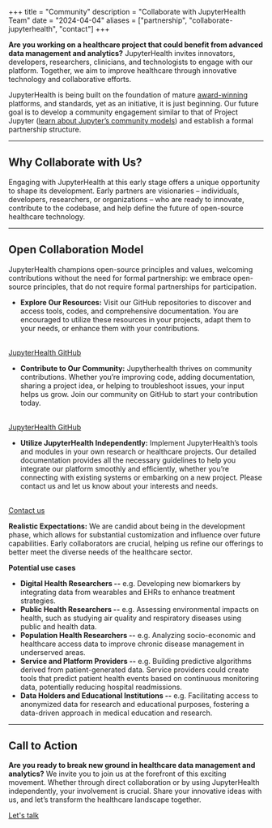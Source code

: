 +++
title = "Community"
description = "Collaborate with JupyterHealth Team"
date = "2024-04-04"
aliases = ["partnership", "collaborate-jupyterhealth", "contact"]
+++


**Are you working on a healthcare project that could benefit from advanced data management and analytics?** JupyterHealth invites innovators, developers, researchers, clinicians, and technologists to engage with our platform. Together, we aim to improve healthcare through innovative technology and collaborative efforts.

JupyterHealth is being built on the foundation of mature [award-winning](https://www.whitehouse.gov/ostp/news-updates/2024/03/21/white-house-office-of-science-technology-policy-announces-year-of-open-science-recognition-challenge-winners/) platforms, and standards, yet as an initiative, it is just beginning. Our future goal is to develop a community engagement similar to that of Project Jupyter ([learn about Jupyter’s community models](https://jupyter.org/community)) and establish a formal partnership structure.


<!-- ![JupyterHealthLogo](/images/JupyterHealthLogoGlobe.jpg) -->
---

## **Why Collaborate with Us?**
Engaging with JupyterHealth at this early stage offers a unique opportunity to shape its development. Early partners are visionaries – individuals, developers, researchers, or organizations – who are ready to innovate, contribute to the codebase, and help define the future of open-source healthcare technology.

---

## **Open Collaboration Model**

JupyterHealth champions open-source principles and values, welcoming contributions without the need for formal partnership:  we embrace open-source principles, that do not require formal partnerships for participation.

<!-- {{< adding-portfolio >}} -->
<!-- {{< profiles >}} -->

- **Explore Our Resources:** Visit our GitHub repositories to discover and access tools, codes, and comprehensive documentation. You are encouraged to utilize these resources in your projects, adapt them to your needs, or enhance them with your contributions. 
<br>
<a class="btn btn-outline-primary px-4" href="https://github.com/jupyterhealth"> JupyterHealth GitHub <span class="ms-2"> </span></a>

- **Contribute to Our Community:** Jupytherhealth thrives on community contributions. Whether you’re improving code, adding documentation, sharing a project idea, or helping to troubleshoot issues, your input helps us grow. Join our community on GitHub to start your contribution today.
<br>
<a class="btn btn-outline-primary px-4" href="https://github.com/jupyterhealth"> JupyterHealth GitHub <span class="ms-2"> </span></a>

- **Utilize JupyterHealth Independently:** Implement JupyterHealth’s tools and modules in your own research or healthcare projects. Our detailed documentation provides all the necessary guidelines to help you integrate our platform smoothly and efficiently, whether you’re connecting with existing systems or embarking on a new project. Please contact us and let us know about your interests and needs.
<br>
<a class="btn btn-outline-primary px-4" href="https://docs.google.com/forms/d/e/1FAIpQLSf66RoskvOgvgecltyvo5QMl6lRZLXk6sB4GJqu0I_xJG6ACg/viewform"> Contact us <span class="ms-2"> </span></a>


**Realistic Expectations:** We are candid about being in the development phase, which allows for substantial customization and influence over future capabilities. Early collaborators are crucial, helping us refine our offerings to better meet the diverse needs of the healthcare sector.

**Potential use cases**
* **Digital Health Researchers --** e.g. Developing new biomarkers by integrating data from wearables and EHRs to enhance treatment strategies.
* **Public Health Researchers --** e.g. Assessing environmental impacts on health, such as studying air quality and respiratory diseases using public and health data.
* **Population Health Researchers --** e.g. Analyzing socio-economic and healthcare access data to improve chronic disease management in underserved areas.
* **Service and Platform Providers --** e.g. Building predictive algorithms derived from patient-generated data. Service providers could create tools that predict patient health events based on continuous monitoring data, potentially reducing hospital readmissions.
* **Data Holders and Educational Institutions --** e.g. Facilitating access to anonymized data for research and educational purposes, fostering a data-driven approach in medical education and research.



---

## **Call to Action** 
**Are you ready to break new ground in healthcare data management and analytics?** We invite you to join us at the forefront of this exciting movement. Whether through direct collaboration or by using JupyterHealth independently,  your involvement is crucial.  Share your innovative ideas with us, and let’s transform the healthcare landscape together. 

<a class="btn btn-outline-primary px-4" href="https://docs.google.com/forms/d/e/1FAIpQLSf66RoskvOgvgecltyvo5QMl6lRZLXk6sB4GJqu0I_xJG6ACg/viewform"> Let's talk <span class="ms-2"> </span></a>




    
